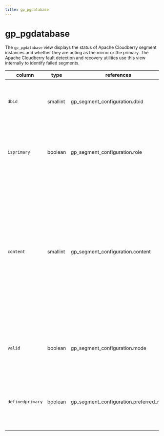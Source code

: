 ```yaml
---
title: gp_pgdatabase
---
```


# gp_pgdatabase

The `gp_pgdatabase` view displays the status of Apache Cloudberry segment instances and whether they are acting as the mirror or the primary. The Apache Cloudberry fault detection and recovery utilities use this view internally to identify failed segments.

|column|type|references|description|
|------|----|----------|-----------|
|`dbid`|smallint|gp_segment_configuration.dbid|System-assigned ID. The unique identifier of a segment (or coordinator) instance.|
|`isprimary`|boolean|gp_segment_configuration.role|Whether or not this instance is active. Is it currently acting as the primary segment (as opposed to the mirror).|
|`content`|smallint|gp_segment_configuration.content|The ID for the portion of data on an instance. A primary segment instance and its mirror will have the same content ID.<br/><br/>For a segment the value is from 0-*N-1*, where *N* is the number of segments in Apache Cloudberry.<br/><br/>For the coordinator, the value is -1.|
|`valid`|boolean|gp_segment_configuration.mode|Whether or not this instance is up and the mode is either *s* (synchronized) or *n* (not in sync).|
|`definedprimary`|boolean|gp_segment_configuration.preferred_role|Whether or not this instance was defined as the primary (as opposed to the mirror) at the time the system was initialized.|
